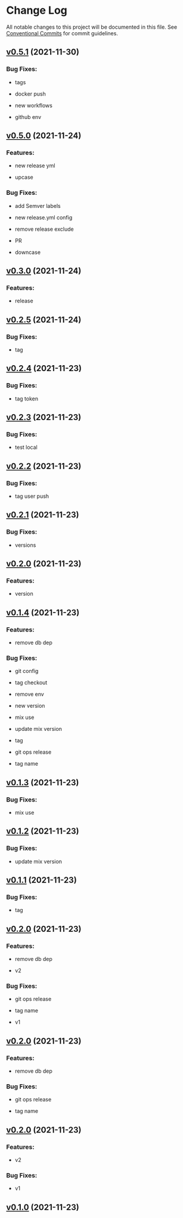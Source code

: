 # Change Log

All notable changes to this project will be documented in this file.
See [Conventional Commits](Https://conventionalcommits.org) for commit guidelines.

<!-- changelog -->

## [v0.5.1](https://github.com/rafaeliga/phx_actions/compare/v0.5.0...v0.5.1) (2021-11-30)




### Bug Fixes:

* tags

* docker push

* new workflows

* github env

## [v0.5.0](https://github.com/rafaeliga/phx_actions/compare/v0.4.0...v0.5.0) (2021-11-24)




### Features:

* new release yml

* upcase

### Bug Fixes:

* add Semver labels

* new release.yml config

* remove release exclude

* PR

* downcase

## [v0.3.0](https://github.com/rafaeliga/phx_actions/compare/v0.2.5...v0.3.0) (2021-11-24)




### Features:

* release

## [v0.2.5](https://github.com/rafaeliga/phx_actions/compare/v0.2.4...v0.2.5) (2021-11-24)




### Bug Fixes:

* tag

## [v0.2.4](https://github.com/rafaeliga/phx_actions/compare/v0.2.3...v0.2.4) (2021-11-23)




### Bug Fixes:

* tag token

## [v0.2.3](https://github.com/rafaeliga/phx_actions/compare/v0.2.2...v0.2.3) (2021-11-23)




### Bug Fixes:

* test local

## [v0.2.2](https://github.com/rafaeliga/phx_actions/compare/v0.2.1...v0.2.2) (2021-11-23)




### Bug Fixes:

* tag user push

## [v0.2.1](https://github.com/rafaeliga/phx_actions/compare/v0.2.0...v0.2.1) (2021-11-23)




### Bug Fixes:

* versions

## [v0.2.0](https://github.com/rafaeliga/phx_actions/compare/v0.1.4...v0.2.0) (2021-11-23)




### Features:

* version

## [v0.1.4](https://github.com/rafaeliga/phx_actions/compare/v0.1.3...v0.1.4) (2021-11-23)




### Features:

* remove db dep

### Bug Fixes:

* git config

* tag checkout

* remove env

* new version

* mix use

* update mix version

* tag

* git ops release

* tag name

## [v0.1.3](https://github.com/rafaeliga/phx_actions/compare/v0.1.2...v0.1.3) (2021-11-23)




### Bug Fixes:

* mix use

## [v0.1.2](https://github.com/rafaeliga/phx_actions/compare/v0.1.1...v0.1.2) (2021-11-23)




### Bug Fixes:

* update mix version

## [v0.1.1](https://github.com/rafaeliga/phx_actions/compare/v0.1.0...v0.1.1) (2021-11-23)




### Bug Fixes:

* tag

## [v0.2.0](https://github.com/rafaeliga/phx_actions/compare/v0.1.0...v0.2.0) (2021-11-23)




### Features:

* remove db dep

* v2

### Bug Fixes:

* git ops release

* tag name

* v1

## [v0.2.0](https://github.com/rafaeliga/phx_actions/compare/v0.1.0...v0.2.0) (2021-11-23)




### Features:

* remove db dep

### Bug Fixes:

* git ops release

* tag name

## [v0.2.0](https://github.com/rafaeliga/phx_actions/compare/v0.1.0...v0.2.0) (2021-11-23)




### Features:

* v2

### Bug Fixes:

* v1

## [v0.1.0](https://github.com/rafaeliga/phx_actions/compare/v0.1.0...v0.1.0) (2021-11-23)



